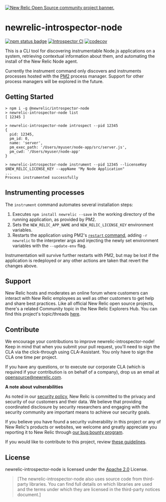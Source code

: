 <a href="https://opensource.newrelic.com/oss-category/#community-project"><picture><source media="(prefers-color-scheme: dark)" srcset="https://github.com/newrelic/opensource-website/raw/main/src/images/categories/dark/Community_Project.png"><source media="(prefers-color-scheme: light)" srcset="https://github.com/newrelic/opensource-website/raw/main/src/images/categories/Community_Project.png"><img alt="New Relic Open Source community project banner." src="https://github.com/newrelic/opensource-website/raw/main/src/images/categories/Community_Project.png"></picture></a>

# newrelic-introspector-node
[![npm status badge][3]][4] [![Introspector CI][1]][2] [![codecov][5]][6]


This is a CLI tool for discovering instrumentable Node.js applications on a system,
retrieving contextual information about them, and automating the install of the New Relic Node agent.

Currently the instrument command only discovers and instruments processes hosted with the [PM2](https://pm2.keymetrics.io/) process manager. Support for other process managers will be explored in the future.

## Getting Started

```
> npm i -g @newrelic/introspector-node
> newrelic-introspector-node list
[ 12345 ]

> newrelic-introspector-node introspect --pid 12345
{
  pid: 12345,
  pm_id: 0,
  name: 'server',
  pm_exec_path: '/Users/myuser/node-app/src/server.js',
  pm_cwd: '/Users/myuser/node-app'
}

> newrelic-introspector-node instrument --pid 12345 --licenseKey $NEW_RELIC_LICENSE_KEY --appName "My Node Application"
...
Process instrumented successfully

```

## Instrumenting processes

The `instrument` command automates several installation steps:

1. Executes `npm install newrelic --save` in the working directory of the running application, as provided by PM2.
1. Sets the `NEW_RELIC_APP_NAME` and `NEW_RELIC_LICENSE_KEY` environment variables.
1. Restarts the application using PM2's [`restart` command](https://pm2.keymetrics.io/docs/usage/pm2-api/), adding `-r newrelic` to the interpreter args and injecting the newly set environment variables with the `--update-env` flag.

Instrumentation will survive further restarts with PM2, but may be lost if the application is redeployed or any other actions are taken that revert the changes above.

## Support

New Relic hosts and moderates an online forum where customers can interact with New Relic employees as well as other customers to get help and share best practices. Like all official New Relic open source projects, there's a related Community topic in the New Relic Explorers Hub. You can find this project's topic/threads [here](https://forum.newrelic.com/).

## Contribute

We encourage your contributions to improve newrelic-introspector-node! Keep in mind that when you submit your pull request, you'll need to sign the CLA via the click-through using CLA-Assistant. You only have to sign the CLA one time per project.

If you have any questions, or to execute our corporate CLA (which is required if your contribution is on behalf of a company), drop us an email at opensource@newrelic.com.

**A note about vulnerabilities**

As noted in our [security policy](https://github.com/newrelic/newrelic-introspector-node/security/policy), New Relic is committed to the privacy and security of our customers and their data. We believe that providing coordinated disclosure by security researchers and engaging with the security community are important means to achieve our security goals.

If you believe you have found a security vulnerability in this project or any of New Relic's products or websites, we welcome and greatly appreciate you reporting it to New Relic through [our bug bounty program](https://docs.newrelic.com/docs/security/security-privacy/information-security/report-security-vulnerabilities/).

If you would like to contribute to this project, review [these guidelines](https://github.com/newrelic/newrelic-introspector-node/blob/main/CONTRIBUTING.md).

## License

newrelic-introspector-node is licensed under the [Apache 2.0](http://apache.org/licenses/LICENSE-2.0.txt) License.

> [The newrelic-introspector-node also uses source code from third-party libraries. You can find full details on which libraries are used and the terms under which they are licensed in the third-party notices document.]

[1]: https://github.com/newrelic/newrelic-introspector-node/workflows/New%20Relic%20Introspector%20Node/badge.svg 
[2]: https://github.com/newrelic/node-introspector-node/actions
[3]: https://img.shields.io/npm/v/@newrelic/introspector-node.svg 
[4]: https://www.npmjs.com/package/@newrelic/introspector-node
[5]: https://codecov.io/gh/newrelic/newrelic-introspector-node/branch/main/graph/badge.svg?token=89T0ZLX43N
[6]: https://codecov.io/gh/newrelic/newrelic-introspector-node

